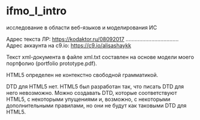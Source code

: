 # ifmo_I_intro
исследование в области веб-языков и моделирования ИС

Адрес текста ЛР:
https://kodaktor.ru/08092017
...................................
Адрес аккаунта на c9.io:
https://c9.io/alisashaykk

Текст xml-документа в файле xml.txt составлен на основе модели моего портфолио (portfolio prototype.pdf).

HTML5 определен не контекстно свободной грамматикой.

DTD для HTML5 нет.
HTML5 был разработан так, что писать DTD для него невозможно.
Можно создавать DTD, которые соответствуют HTML5, 
с некоторыми упущениями и, возможно, с некоторыми дополнительными правилами, 
но они не будут как таковыми DTD для HTML5.



